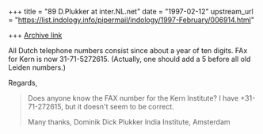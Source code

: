 +++
title = "89 D.Plukker at inter.NL.net"
date = "1997-02-12"
upstream_url = "https://list.indology.info/pipermail/indology/1997-February/006914.html"

+++
[Archive link](https://list.indology.info/pipermail/indology/1997-February/006914.html)

All Dutch telephone numbers consist since about a year of ten digits.
FAx for Kern is now 31-71-5272615. (Actually, one should add a 5 before
all old Leiden numbers.)

Regards,



>Does anyone know the FAX number for the Kern Institute? I have 
>+31-71-272615, but it doesn't seem to be correct.
>
>Many thanks, 
>Dominik
    Dick Plukker
    India Institute, Amsterdam





